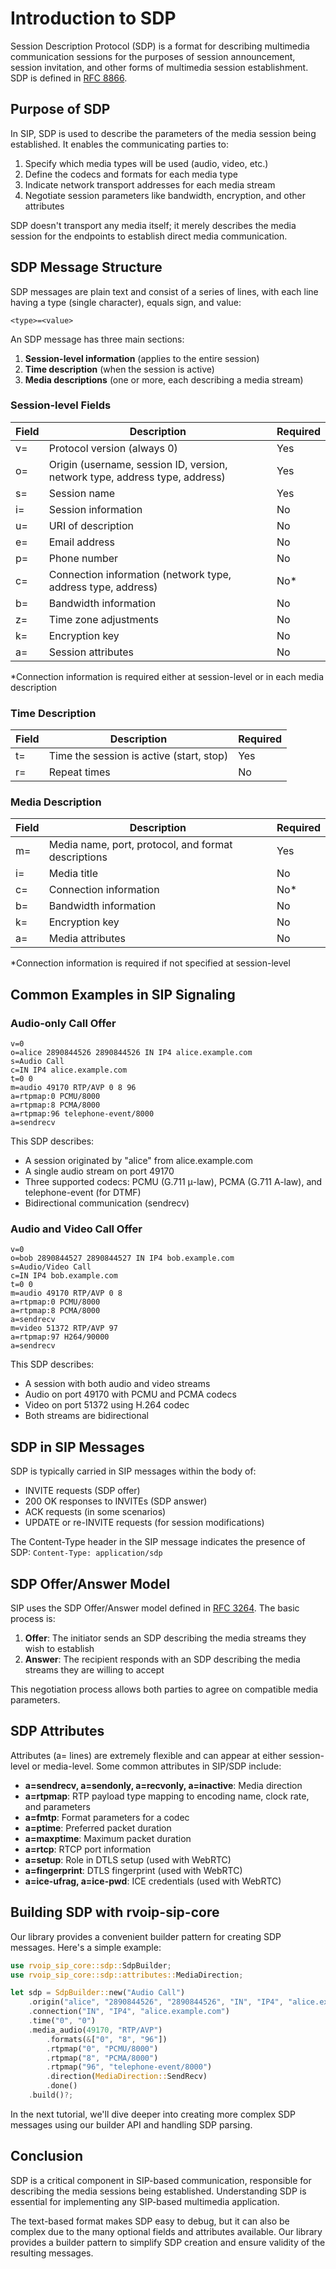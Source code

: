 # Introduction to SDP

Session Description Protocol (SDP) is a format for describing multimedia communication sessions for the purposes of session announcement, session invitation, and other forms of multimedia session establishment. SDP is defined in [RFC 8866](https://datatracker.ietf.org/doc/html/rfc8866).

## Purpose of SDP

In SIP, SDP is used to describe the parameters of the media session being established. It enables the communicating parties to:

1. Specify which media types will be used (audio, video, etc.)
2. Define the codecs and formats for each media type
3. Indicate network transport addresses for each media stream
4. Negotiate session parameters like bandwidth, encryption, and other attributes

SDP doesn't transport any media itself; it merely describes the media session for the endpoints to establish direct media communication.

## SDP Message Structure

SDP messages are plain text and consist of a series of lines, with each line having a type (single character), equals sign, and value:

```
<type>=<value>
```

An SDP message has three main sections:

1. **Session-level information** (applies to the entire session)
2. **Time description** (when the session is active)
3. **Media descriptions** (one or more, each describing a media stream)

### Session-level Fields

| Field | Description | Required |
|-------|-------------|----------|
| v= | Protocol version (always 0) | Yes |
| o= | Origin (username, session ID, version, network type, address type, address) | Yes |
| s= | Session name | Yes |
| i= | Session information | No |
| u= | URI of description | No |
| e= | Email address | No |
| p= | Phone number | No |
| c= | Connection information (network type, address type, address) | No* |
| b= | Bandwidth information | No |
| z= | Time zone adjustments | No |
| k= | Encryption key | No |
| a= | Session attributes | No |

*Connection information is required either at session-level or in each media description

### Time Description

| Field | Description | Required |
|-------|-------------|----------|
| t= | Time the session is active (start, stop) | Yes |
| r= | Repeat times | No |

### Media Description

| Field | Description | Required |
|-------|-------------|----------|
| m= | Media name, port, protocol, and format descriptions | Yes |
| i= | Media title | No |
| c= | Connection information | No* |
| b= | Bandwidth information | No |
| k= | Encryption key | No |
| a= | Media attributes | No |

*Connection information is required if not specified at session-level

## Common Examples in SIP Signaling

### Audio-only Call Offer

```
v=0
o=alice 2890844526 2890844526 IN IP4 alice.example.com
s=Audio Call
c=IN IP4 alice.example.com
t=0 0
m=audio 49170 RTP/AVP 0 8 96
a=rtpmap:0 PCMU/8000
a=rtpmap:8 PCMA/8000
a=rtpmap:96 telephone-event/8000
a=sendrecv
```

This SDP describes:
- A session originated by "alice" from alice.example.com
- A single audio stream on port 49170
- Three supported codecs: PCMU (G.711 μ-law), PCMA (G.711 A-law), and telephone-event (for DTMF)
- Bidirectional communication (sendrecv)

### Audio and Video Call Offer

```
v=0
o=bob 2890844527 2890844527 IN IP4 bob.example.com
s=Audio/Video Call
c=IN IP4 bob.example.com
t=0 0
m=audio 49170 RTP/AVP 0 8
a=rtpmap:0 PCMU/8000
a=rtpmap:8 PCMA/8000
a=sendrecv
m=video 51372 RTP/AVP 97
a=rtpmap:97 H264/90000
a=sendrecv
```

This SDP describes:
- A session with both audio and video streams
- Audio on port 49170 with PCMU and PCMA codecs
- Video on port 51372 using H.264 codec
- Both streams are bidirectional

## SDP in SIP Messages

SDP is typically carried in SIP messages within the body of:

- INVITE requests (SDP offer)
- 200 OK responses to INVITEs (SDP answer)
- ACK requests (in some scenarios)
- UPDATE or re-INVITE requests (for session modifications)

The Content-Type header in the SIP message indicates the presence of SDP: `Content-Type: application/sdp`

## SDP Offer/Answer Model

SIP uses the SDP Offer/Answer model defined in [RFC 3264](https://datatracker.ietf.org/doc/html/rfc3264). The basic process is:

1. **Offer**: The initiator sends an SDP describing the media streams they wish to establish
2. **Answer**: The recipient responds with an SDP describing the media streams they are willing to accept

This negotiation process allows both parties to agree on compatible media parameters.

## SDP Attributes

Attributes (a= lines) are extremely flexible and can appear at either session-level or media-level. Some common attributes in SIP/SDP include:

- **a=sendrecv, a=sendonly, a=recvonly, a=inactive**: Media direction
- **a=rtpmap**: RTP payload type mapping to encoding name, clock rate, and parameters
- **a=fmtp**: Format parameters for a codec
- **a=ptime**: Preferred packet duration
- **a=maxptime**: Maximum packet duration
- **a=rtcp**: RTCP port information
- **a=setup**: Role in DTLS setup (used with WebRTC)
- **a=fingerprint**: DTLS fingerprint (used with WebRTC)
- **a=ice-ufrag, a=ice-pwd**: ICE credentials (used with WebRTC)

## Building SDP with rvoip-sip-core

Our library provides a convenient builder pattern for creating SDP messages. Here's a simple example:

```rust
use rvoip_sip_core::sdp::SdpBuilder;
use rvoip_sip_core::sdp::attributes::MediaDirection;

let sdp = SdpBuilder::new("Audio Call")
    .origin("alice", "2890844526", "2890844526", "IN", "IP4", "alice.example.com")
    .connection("IN", "IP4", "alice.example.com")
    .time("0", "0")
    .media_audio(49170, "RTP/AVP")
        .formats(&["0", "8", "96"])
        .rtpmap("0", "PCMU/8000")
        .rtpmap("8", "PCMA/8000")
        .rtpmap("96", "telephone-event/8000")
        .direction(MediaDirection::SendRecv)
        .done()
    .build()?;
```

In the next tutorial, we'll dive deeper into creating more complex SDP messages using our builder API and handling SDP parsing.

## Conclusion

SDP is a critical component in SIP-based communication, responsible for describing the media sessions being established. Understanding SDP is essential for implementing any SIP-based multimedia application.

The text-based format makes SDP easy to debug, but it can also be complex due to the many optional fields and attributes available. Our library provides a builder pattern to simplify SDP creation and ensure validity of the resulting messages. 